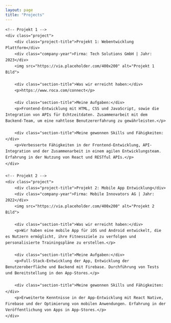 ```yaml
---
layout: page
title: "Projects"
---
```


<html lang="de">
<head>
    <meta charset="UTF-8">
    <meta name="viewport" content="width=device-width, initial-scale=1.0">
    <style>
        body {
            line-height: 1.6;
            margin: none;
        }
        .project {
            border: none;
            padding: none;
            margin-bottom: 20px;
        }
        .project-title {
            font-size: 1.5em;
            margin-bottom: none;
        }
        .company-year {
            font-style: italic;
            margin-bottom: 10px;
        }
        .project img {
            max-width: 100%;
            height: auto;
            margin-bottom: 10px;
        }
        .section-title {
            font-weight: bold;
            margin-top: none;
        }
    </style>
</head>
<body>

    <!-- Projekt 1 -->
    <div class="project">
        <div class="project-title">Projekt 1: Webentwicklung Plattform</div>
        <div class="company-year">Firma: Tech Solutions GmbH | Jahr: 2023</div>
        <img src="https://via.placeholder.com/400x200" alt="Projekt 1 Bild">
        
        <div class="section-title">Was wir erreicht haben:</div>
        <p>https://www.roca.com/connect</p>

        <div class="section-title">Meine Aufgaben:</div>
        <p>Frontend-Entwicklung mit HTML, CSS und JavaScript, sowie die Integration von APIs für Echtzeitdaten. Zusammenarbeit mit dem Backend-Team, um eine nahtlose Benutzererfahrung zu gewährleisten.</p>

        <div class="section-title">Meine gewonnen Skills und Fähigkeiten:</div>
        <p>Verbesserte Fähigkeiten in der Frontend-Entwicklung, API-Integration und der Zusammenarbeit in einem agilen Entwicklungsteam. Erfahrung in der Nutzung von React und RESTful APIs.</p>
    </div>

    <!-- Projekt 2 -->
    <div class="project">
        <div class="project-title">Projekt 2: Mobile App Entwicklung</div>
        <div class="company-year">Firma: Mobile Innovators AG | Jahr: 2022</div>
        <img src="https://via.placeholder.com/400x200" alt="Projekt 2 Bild">
        
        <div class="section-title">Was wir erreicht haben:</div>
        <p>Wir haben eine mobile App für iOS und Android entwickelt, die es Nutzern ermöglicht, ihre Fitnessziele zu verfolgen und personalisierte Trainingspläne zu erstellen.</p>

        <div class="section-title">Meine Aufgaben:</div>
        <p>Full-Stack-Entwicklung der App, Entwicklung der Benutzeroberfläche und Backend mit Firebase. Durchführung von Tests und Bereitstellung in den App-Stores.</p>

        <div class="section-title">Meine gewonnen Skills und Fähigkeiten:</div>
        <p>Erweiterte Kenntnisse in der App-Entwicklung mit React Native, Firebase und der Optimierung von mobilen Anwendungen. Erfahrung in der Veröffentlichung von Apps in App-Stores.</p>
    </div>

</body>
</html>
